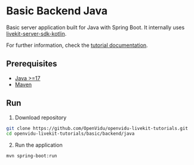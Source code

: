 # Basic Backend Java

Basic server application built for Java with Spring Boot. It internally uses [livekit-server-sdk-kotlin](https://github.com/livekit/server-sdk-kotlin).

For further information, check the [tutorial documentation](https://livekit-tutorials.openvidu.io/basic/backend/java).

## Prerequisites

-   [Java >=17](https://www.java.com/en/download/)
-   [Maven](https://maven.apache.org/download.cgi)

## Run

1. Download repository

```bash
git clone https://github.com/OpenVidu/openvidu-livekit-tutorials.git
cd openvidu-livekit-tutorials/basic/backend/java
```

2. Run the application

```bash
mvn spring-boot:run
```
